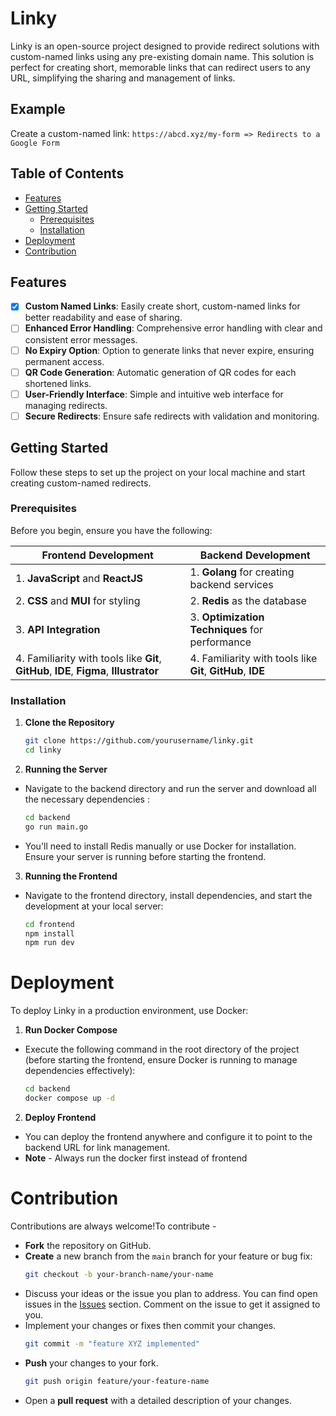 # Linky

Linky is an open-source project designed to provide redirect solutions with custom-named links using any pre-existing domain name. This solution is perfect for creating short, memorable links that can redirect users to any URL, simplifying the sharing and management of links.

## Example

Create a custom-named link: `https://abcd.xyz/my-form => Redirects to a Google Form`

## Table of Contents

- [Features](#features)
- [Getting Started](#getting-started)
  - [Prerequisites](#prerequisites)
  - [Installation](#installation)
- [Deployment](#deployment)
- [Contribution](#contribution)

## Features

- [x]  **Custom Named Links**: Easily create short, custom-named links for better readability and ease of sharing.
- [ ]  **Enhanced Error Handling**: Comprehensive error handling with clear and consistent error messages.
- [ ]  **No Expiry Option**: Option to generate links that never expire, ensuring permanent access.
- [ ]  **QR Code Generation**: Automatic generation of QR codes for each shortened links.
- [ ]  **User-Friendly Interface**: Simple and intuitive web interface for managing redirects.
- [ ]  **Secure Redirects**: Ensure safe redirects with validation and monitoring.

## Getting Started
Follow these steps to set up the project on your local machine and start creating custom-named redirects.


### Prerequisites

Before you begin, ensure you have the following:

| Frontend Development                           | Backend Development                            |
|------------------------------------------------|------------------------------------------------|
| 1. **JavaScript** and **ReactJS**              | 1. **Golang** for creating backend services    |
| 2. **CSS** and **MUI** for styling             | 2. **Redis** as the database                   |
| 3. **API Integration**                         | 3. **Optimization Techniques** for performance |
| 4. Familiarity with tools like **Git**, **GitHub**, **IDE**, **Figma**, **Illustrator** | 4. Familiarity with tools like **Git**, **GitHub**, **IDE** |

### Installation

1. **Clone the Repository**
   ```bash
   git clone https://github.com/yourusername/linky.git
   cd linky
2. **Running the Server**
- Navigate to the backend directory and run the server and download all the necessary dependencies :
    ```bash
    cd backend
    go run main.go
- You'll need to install Redis manually or use Docker for installation. Ensure your server is running before starting the frontend.
3. **Running the Frontend**
- Navigate to the frontend directory, install dependencies, and start the development at your local server:
  ```bash
  cd frontend
  npm install
  npm run dev


# Deployment

To deploy Linky in a production environment, use Docker:
1. **Run Docker Compose**
- Execute the following command in the root directory of the project (before starting the frontend, ensure Docker is running to manage dependencies effectively): 
  ```bash
  cd backend
  docker compose up -d
2. **Deploy Frontend**
- You can deploy the frontend anywhere and configure it to point to the backend URL for link management.
- **Note** - Always run the docker first instead of frontend

# Contribution

Contributions are always welcome!To contribute -
- **Fork** the repository on GitHub.
- **Create** a new branch from the `main` branch for your feature or bug fix:
   ```bash
   git checkout -b your-branch-name/your-name
- Discuss your ideas or the issue you plan to address. You can find open issues in the [Issues](https://github.com/MicrosoftStudentChapter/Linky/issues) section. Comment on the issue to get it assigned to you.
- Implement your changes or fixes then commit your changes.
  ```bash
  git commit -m "feature XYZ implemented"
- **Push** your changes to your fork.
    ```bash
    git push origin feature/your-feature-name
- Open a **pull request** with a detailed description of your changes.
